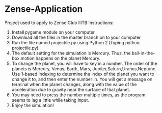 # Zense-Application
Project used to apply to Zense Club IIITB
Instructions:
1) Install pygame module on your computer 
2) Download all the files in the master branch on to your computer
3) Run the file named projectile.py using Python 2 (Typing python projectile.py)
4) The default setting for the simulation is Mercury. Thus, the ball-in-the-box motion happens on the planet Mercury.
5) To change the planet, you will have to key in a number. The order of the planets is Mercury, Venus, Earth, Mars, Jupiter,Saturn,Uranus,Neptune. Use 1-based indexing to determine the index of the planet you want to change it to, and then enter the number in. You will get a message on terminal when the planet changes, along with the value of the acceleration due to gravity near the surface of that planet.
6) You may need to press the number multiple times, as the program seems to lag a little while taking input.
7) Enjoy the simulation!
